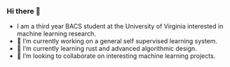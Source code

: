### Hi there 👋

- I am a third year BACS student at the University of Virginia interested in machine learning research.
- 🔭 I’m currently working on a general self supervised learning system.
- 🌱 I’m currently learning rust and advanced algorithmic design.
- 👯 I’m looking to collaborate on interesting machine learning projects.
<!--
**J-sandler/J-sandler** is a ✨ _special_ ✨ repository because its `README.md` (this file) appears on your GitHub profile.

Here are some ideas to get you started:

- 🔭 I’m currently working on ...
- 🌱 I’m currently learning ...
- 👯 I’m looking to collaborate on ...
- 🤔 I’m looking for help with ...
- 💬 Ask me about ...
- 📫 How to reach me: ...
- 😄 Pronouns: ...
- ⚡ Fun fact: ...
-->
